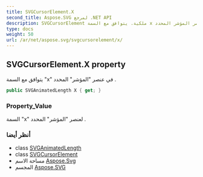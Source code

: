 ```yaml
---
title: SVGCursorElement.X
second_title: Aspose.SVG لمرجع .NET API
description: SVGCursorElement ملكية. يتوافق مع السمة x في عنصر المؤشر المحدد .
type: docs
weight: 50
url: /ar/net/aspose.svg/svgcursorelement/x/
---
```

## SVGCursorElement.X property

يتوافق مع السمة "x" في عنصر "المؤشر" المحدد .

```csharp
public SVGAnimatedLength X { get; }
```

### Property_Value

السمة "x" لعنصر "المؤشر" المحدد .

### أنظر أيضا

* class [SVGAnimatedLength](../../../aspose.svg.datatypes/svganimatedlength/)
* class [SVGCursorElement](../)
* مساحة الاسم [Aspose.Svg](../../svgcursorelement/)
* المجسم [Aspose.SVG](../../../)


